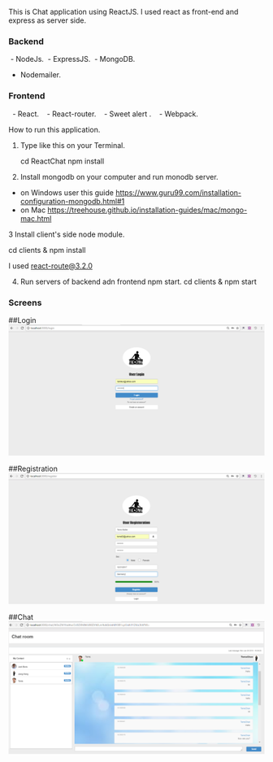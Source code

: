 This is Chat application using ReactJS.
I used react as front-end and express as server side.


###  Backend

  - NodeJs.
  -  ExpressJS.
  -  MongoDB.
  -  Nodemailer.
    
###  Frontend

   -  React.
   -  React-router.
   -  Sweet alert .
   -  Webpack.

How to run this application.

1. Type like this on your Terminal.

   cd ReactChat
   npm install

2. Install mongodb on your computer and run monodb server.
 - on Windows user this guide
   https://www.guru99.com/installation-configuration-mongodb.html#1
 - on Mac
   https://treehouse.github.io/installation-guides/mac/mongo-mac.html
  
3 Install client's side node module.

cd clients & npm install

I used react-route@3.2.0

4. Run servers of backend adn frontend
   npm start.
   cd clients & npm start

### Screens

##Login
![alt text](screen/login.png)

##Registration
![alt text](screen/register.png)

##Chat
![alt text](screen/chat.png)
